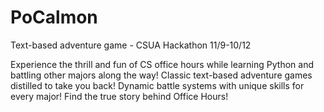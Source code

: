 PoCalmon
========

Text-based adventure game - CSUA Hackathon 11/9-10/12

Experience the thrill and fun of CS office hours while learning Python and battling other majors along the way!
Classic text-based adventure games distilled to take you back!
Dynamic battle systems with unique skills for every major!
Find the true story behind Office Hours!